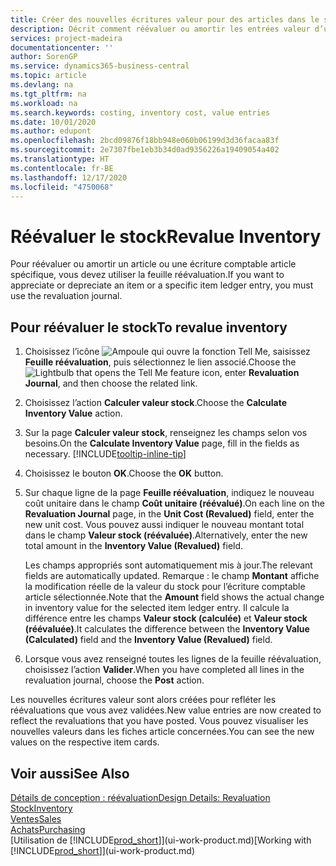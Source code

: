 ```yaml
---
title: Créer des nouvelles écritures valeur pour des articles dans le stock| Microsoft Docs
description: Décrit comment réévaluer ou amortir les entrées valeur d’un ou de plusieurs articles dans le stock en validant leur valeur calculée courante.
services: project-madeira
documentationcenter: ''
author: SorenGP
ms.service: dynamics365-business-central
ms.topic: article
ms.devlang: na
ms.tgt_pltfrm: na
ms.workload: na
ms.search.keywords: costing, inventory cost, value entries
ms.date: 10/01/2020
ms.author: edupont
ms.openlocfilehash: 2bcd09876f18bb948e060b06199d3d36facaa83f
ms.sourcegitcommit: 2e7307fbe1eb3b34d0ad9356226a19409054a402
ms.translationtype: HT
ms.contentlocale: fr-BE
ms.lasthandoff: 12/17/2020
ms.locfileid: "4750068"
---
```

# <a name="revalue-inventory"></a><span data-ttu-id="c98cb-103">Réévaluer le stock</span><span class="sxs-lookup"><span data-stu-id="c98cb-103">Revalue Inventory</span></span>
<span data-ttu-id="c98cb-104">Pour réévaluer ou amortir un article ou une écriture comptable article spécifique, vous devez utiliser la feuille réévaluation.</span><span class="sxs-lookup"><span data-stu-id="c98cb-104">If you want to appreciate or depreciate an item or a specific item ledger entry, you must use the revaluation journal.</span></span>

## <a name="to-revalue-inventory"></a><span data-ttu-id="c98cb-105">Pour réévaluer le stock</span><span class="sxs-lookup"><span data-stu-id="c98cb-105">To revalue inventory</span></span>
1. <span data-ttu-id="c98cb-106">Choisissez l’icône ![Ampoule qui ouvre la fonction Tell Me](media/ui-search/search_small.png "Dites-moi ce que vous voulez faire"), saisissez **Feuille réévaluation**, puis sélectionnez le lien associé.</span><span class="sxs-lookup"><span data-stu-id="c98cb-106">Choose the ![Lightbulb that opens the Tell Me feature](media/ui-search/search_small.png "Tell me what you want to do") icon, enter **Revaluation Journal**, and then choose the related link.</span></span>
2. <span data-ttu-id="c98cb-107">Choisissez l’action **Calculer valeur stock**.</span><span class="sxs-lookup"><span data-stu-id="c98cb-107">Choose the **Calculate Inventory Value** action.</span></span>
3. <span data-ttu-id="c98cb-108">Sur la page **Calculer valeur stock**, renseignez les champs selon vos besoins.</span><span class="sxs-lookup"><span data-stu-id="c98cb-108">On the **Calculate Inventory Value** page, fill in the fields as necessary.</span></span> [!INCLUDE[tooltip-inline-tip](includes/tooltip-inline-tip_md.md)]
4. <span data-ttu-id="c98cb-109">Choisissez le bouton **OK**.</span><span class="sxs-lookup"><span data-stu-id="c98cb-109">Choose the **OK** button.</span></span>
5. <span data-ttu-id="c98cb-110">Sur chaque ligne de la page **Feuille réévaluation**, indiquez le nouveau coût unitaire dans le champ **Coût unitaire (réévalué)**.</span><span class="sxs-lookup"><span data-stu-id="c98cb-110">On each line on the **Revaluation Journal** page, in the **Unit Cost (Revalued)** field, enter the new unit cost.</span></span> <span data-ttu-id="c98cb-111">Vous pouvez aussi indiquer le nouveau montant total dans le champ **Valeur stock (réévaluée)**.</span><span class="sxs-lookup"><span data-stu-id="c98cb-111">Alternatively, enter the new total amount in the **Inventory Value (Revalued)** field.</span></span>

    <span data-ttu-id="c98cb-112">Les champs appropriés sont automatiquement mis à jour.</span><span class="sxs-lookup"><span data-stu-id="c98cb-112">The relevant fields are automatically updated.</span></span> <span data-ttu-id="c98cb-113">Remarque : le champ **Montant** affiche la modification réelle de la valeur du stock pour l’écriture comptable article sélectionnée.</span><span class="sxs-lookup"><span data-stu-id="c98cb-113">Note that the **Amount** field shows the actual change in inventory value for the selected item ledger entry.</span></span> <span data-ttu-id="c98cb-114">Il calcule la différence entre les champs **Valeur stock (calculée)** et **Valeur stock (réévaluée)**.</span><span class="sxs-lookup"><span data-stu-id="c98cb-114">It calculates the difference between the **Inventory Value (Calculated)** field and the **Inventory Value (Revalued)** field.</span></span>
6. <span data-ttu-id="c98cb-115">Lorsque vous avez renseigné toutes les lignes de la feuille réévaluation, choisissez l’action **Valider**.</span><span class="sxs-lookup"><span data-stu-id="c98cb-115">When you have completed all lines in the revaluation journal, choose the **Post** action.</span></span>

<span data-ttu-id="c98cb-116">Les nouvelles écritures valeur sont alors créées pour refléter les réévaluations que vous avez validées.</span><span class="sxs-lookup"><span data-stu-id="c98cb-116">New value entries are now created to reflect the revaluations that you have posted.</span></span> <span data-ttu-id="c98cb-117">Vous pouvez visualiser les nouvelles valeurs dans les fiches article concernées.</span><span class="sxs-lookup"><span data-stu-id="c98cb-117">You can see the new values on the respective item cards.</span></span>

## <a name="see-also"></a><span data-ttu-id="c98cb-118">Voir aussi</span><span class="sxs-lookup"><span data-stu-id="c98cb-118">See Also</span></span>
[<span data-ttu-id="c98cb-119">Détails de conception : réévaluation</span><span class="sxs-lookup"><span data-stu-id="c98cb-119">Design Details: Revaluation</span></span>](design-details-revaluation.md)  
[<span data-ttu-id="c98cb-120">Stock</span><span class="sxs-lookup"><span data-stu-id="c98cb-120">Inventory</span></span>](inventory-manage-inventory.md)  
[<span data-ttu-id="c98cb-121">Ventes</span><span class="sxs-lookup"><span data-stu-id="c98cb-121">Sales</span></span>](sales-manage-sales.md)  
[<span data-ttu-id="c98cb-122">Achats</span><span class="sxs-lookup"><span data-stu-id="c98cb-122">Purchasing</span></span>](purchasing-manage-purchasing.md)  
<span data-ttu-id="c98cb-123">[Utilisation de [!INCLUDE[prod_short](includes/prod_short.md)]](ui-work-product.md)</span><span class="sxs-lookup"><span data-stu-id="c98cb-123">[Working with [!INCLUDE[prod_short](includes/prod_short.md)]](ui-work-product.md)</span></span>

